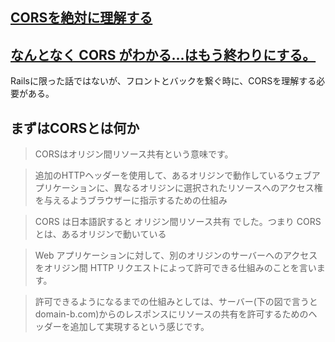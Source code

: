 ## [CORSを絶対に理解する](https://zenn.dev/syo_yamamoto/articles/445ce152f05b02)


## [なんとなく CORS がわかる...はもう終わりにする。](https://qiita.com/att55/items/2154a8aad8bf1409db2b)


Railsに限った話ではないが、フロントとバックを繋ぐ時に、CORSを理解する必要がある。


## まずはCORSとは何か

> CORSはオリジン間リソース共有という意味です。

> 追加のHTTPヘッダーを使用して、あるオリジンで動作しているウェブアプリケーションに、異なるオリジンに選択されたリソースへのアクセス権を与えるようブラウザーに指示するための仕組み


> CORS は日本語訳すると オリジン間リソース共有 でした。つまり CORS とは、あるオリジンで動いている 

>  Web アプリケーションに対して、別のオリジンのサーバーへのアクセスをオリジン間 HTTP リクエストによって許可できる仕組みのことを言います。

> 許可できるようになるまでの仕組みとしては、サーバー(下の図で言うとdomain-b.com)からのレスポンスにリソースの共有を許可するためのヘッダーを追加して実現するという感じです。


